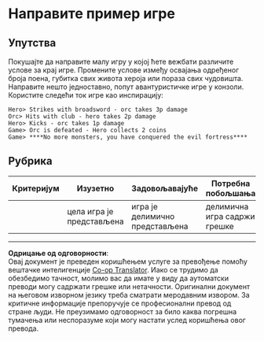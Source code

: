 <!--
CO_OP_TRANSLATOR_METADATA:
{
  "original_hash": "24201cf428c7edba1ccec2a78a0dd8f8",
  "translation_date": "2025-08-28T10:18:28+00:00",
  "source_file": "6-space-game/6-end-condition/assignment.md",
  "language_code": "sr"
}
-->
# Направите пример игре

## Упутства

Покушајте да направите малу игру у којој ћете вежбати различите услове за крај игре. Промените услове између освајања одређеног броја поена, губитка свих живота хероја или пораза свих чудовишта. Направите нешто једноставно, попут авантуристичке игре у конзоли. Користите следећи ток игре као инспирацију:

```
Hero> Strikes with broadsword - orc takes 3p damage
Orc> Hits with club - hero takes 2p damage
Hero> Kicks - orc takes 1p damage
Game> Orc is defeated - Hero collects 2 coins
Game> ****No more monsters, you have conquered the evil fortress****
```

## Рубрика

| Критеријум | Изузетно              | Задовољавајуће              | Потребна побољшања         |
| ---------- | --------------------- | --------------------------- | -------------------------- |
|            | цела игра је представљена | игра је делимично представљена | делимична игра садржи грешке |

---

**Одрицање од одговорности**:  
Овај документ је преведен коришћењем услуге за превођење помоћу вештачке интелигенције [Co-op Translator](https://github.com/Azure/co-op-translator). Иако се трудимо да обезбедимо тачност, молимо вас да имате у виду да аутоматски преводи могу садржати грешке или нетачности. Оригинални документ на његовом изворном језику треба сматрати меродавним извором. За критичне информације препоручује се професионални превод од стране људи. Не преузимамо одговорност за било каква погрешна тумачења или неспоразуме који могу настати услед коришћења овог превода.